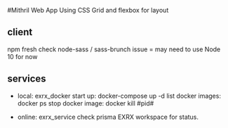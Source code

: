#Mithril Web App
Using CSS Grid and flexbox for layout

## client

npm fresh
check node-sass / sass-brunch issue = may need to use Node 10 for now

## services

- local: exrx_docker
  start up: docker-compose up -d
  list docker images: docker ps
  stop docker image: docker kill #pid#

- online: exrx_service
  check prisma EXRX workspace for status.
